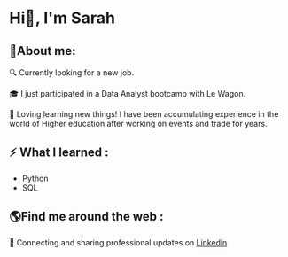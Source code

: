 # Hi👋, I'm Sarah



## 🦊**About me**:

🔍 Currently looking for a new job.

🎓 I just participated in a Data Analyst bootcamp with Le Wagon. 

🧠 Loving learning new things! I have been accumulating experience in the world of Higher education after working on events and trade for years.


## :zap: **What I learned** :
+ Python
+ SQL

## 🌎**Find me around the web** :

💼 Connecting and sharing professional updates on [Linkedin](www.linkedin.com/in/sarah-pillard-97379692)
